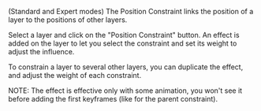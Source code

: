 (Standard and Expert modes) The Position Constraint links the position of a layer to the positions of other layers.

Select a layer and click on the "Position Constraint" button.
An effect is added on the layer to let you select the constraint and set its weight to adjust the influence.

To constrain a layer to several other layers, you can duplicate the effect, and adjust the weight of each constraint.

NOTE: The effect is effective only with some animation, you won't see it before adding the first keyframes (like for the parent constraint).
